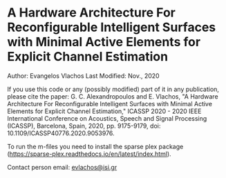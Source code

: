 # A Hardware Architecture For Reconfigurable Intelligent Surfaces with Minimal Active Elements for Explicit Channel Estimation

Author: Evangelos Vlachos Last Modified: Nov., 2020

If you use this code or any (possibly modified) part of it in any publication, please cite the paper: G. C. Alexandropoulos and E. Vlachos, "A Hardware Architecture For Reconfigurable Intelligent Surfaces with Minimal Active Elements for Explicit Channel Estimation," ICASSP 2020 - 2020 IEEE International Conference on Acoustics, Speech and Signal Processing (ICASSP), Barcelona, Spain, 2020, pp. 9175-9179, doi: 10.1109/ICASSP40776.2020.9053976.

To run the m-files you need to install the sparse plex package (https://sparse-plex.readthedocs.io/en/latest/index.html).

Contact person email: evlachos@isi.gr
